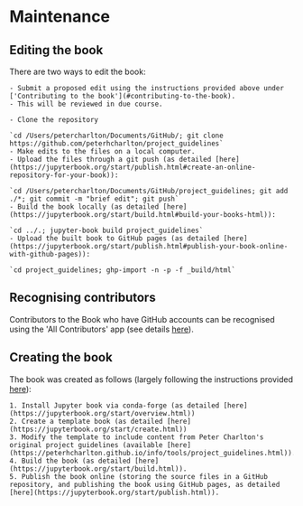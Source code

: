 # Maintenance

## Editing the book

There are two ways to edit the book:
```{dropdown} **1. Edit online:** Open to all
- Submit a proposed edit using the instructions provided above under ['Contributing to the book'](#contributing-to-the-book).
- This will be reviewed in due course.
```
```{dropdown} **2. Edit on a local computer:** Only open to project administrators
- Clone the repository

`cd /Users/petercharlton/Documents/GitHub/; git clone https://github.com/peterhcharlton/project_guidelines`
- Make edits to the files on a local computer.
- Upload the files through a git push (as detailed [here](https://jupyterbook.org/start/publish.html#create-an-online-repository-for-your-book)):

`cd /Users/petercharlton/Documents/GitHub/project_guidelines; git add ./*; git commit -m "brief edit"; git push`
- Build the book locally (as detailed [here](https://jupyterbook.org/start/build.html#build-your-books-html)): 

`cd ../.; jupyter-book build project_guidelines`
- Upload the built book to GitHub pages (as detailed [here](https://jupyterbook.org/start/publish.html#publish-your-book-online-with-github-pages)):

`cd project_guidelines; ghp-import -n -p -f _build/html`
```

## Recognising contributors

Contributors to the Book who have GitHub accounts can be recognised using the 'All Contributors' app (see details [here](https://allcontributors.org/docs/en/bot/usage)).

## Creating the book

The book was created as follows (largely following the instructions provided [here](https://jupyterbook.org/start/your-first-book.html)):
```{dropdown} **Steps to create the book:** 
1. Install Jupyter book via conda-forge (as detailed [here](https://jupyterbook.org/start/overview.html))
2. Create a template book (as detailed [here](https://jupyterbook.org/start/create.html))
3. Modify the template to include content from Peter Charlton's original project guidelines (available [here](https://peterhcharlton.github.io/info/tools/project_guidelines.html)).
4. Build the book (as detailed [here](https://jupyterbook.org/start/build.html)).
5. Publish the book online (storing the source files in a GitHub repository, and publishing the book using GitHub pages, as detailed [here](https://jupyterbook.org/start/publish.html)).
```

